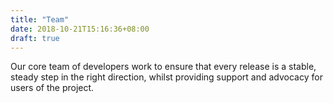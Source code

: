 ```yaml
---
title: "Team"
date: 2018-10-21T15:16:36+08:00
draft: true
---
```


Our core team of developers work to ensure that every release is a stable, steady step in the right direction, whilst providing support and advocacy for users of the project.
